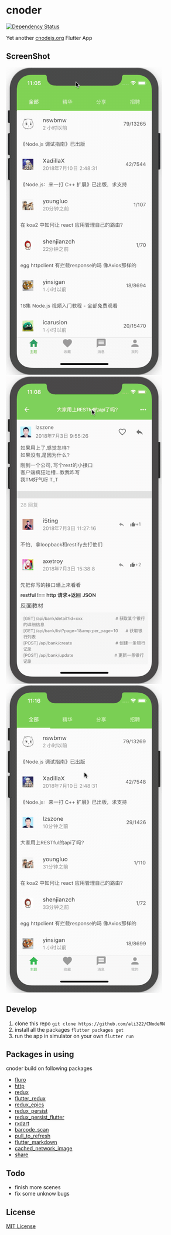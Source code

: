# cnoder
[![Dependency Status](https://gemnasium.com/badges/github.com/ali322/cnoder.svg)](https://gemnasium.com/github.com/ali322/cnoder)

Yet another [cnodejs.org](http://cnodejs.org) Flutter App

## ScreenShot

![2018-07-11 11.05.28](screenshot/1.gif)
![2018-07-11 11.08.32](screenshot/2.gif)
![2018-07-11 11.16.03](screenshot/3.gif)

## Develop
1. clone this repo
`git clone https://github.com/ali322/CNodeRN`
2. install all the packages
`flutter packages get`
3. run the app in simulator on your own
`flutter run`

## Packages in using
cnoder build on following packages
* [fluro](https://pub.dartlang.org/packages/fluro)
* [http](https://pub.dartlang.org/packages/http)
* [redux](https://pub.dartlang.org/packages/redux)
* [flutter_redux](https://pub.dartlang.org/packages/flutter_redux)
* [redux_epics](https://pub.dartlang.org/packages/redux_epics)
* [redux_persist](https://pub.dartlang.org/packages/redux_persist)
* [redux_persist_flutter](https://pub.dartlang.org/packages/redux_persist_flutter)
* [rxdart](https://pub.dartlang.org/packages/rxdart)
* [barcode_scan](https://pub.dartlang.org/packages/barcode_scan)
* [pull_to_refresh](https://pub.dartlang.org/packages/pull_to_refresh)
* [flutter_markdown](https://pub.dartlang.org/packages/flutter_markdown)
* [cached_network_image](https://pub.dartlang.org/packages/cached_network_image)
* [share](https://pub.dartlang.org/packages/share)

## Todo

- finish more scenes
- fix some unknow bugs


## License

[MIT License](http://en.wikipedia.org/wiki/MIT_License)
